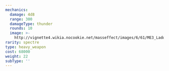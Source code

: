 ```yaml
---
mechanics:
  damage: 4d8
  range: 300
  damageType: thunder
  rounds: 10
  image: >-
    http://vignette4.wikia.nocookie.net/masseffect/images/6/61/ME3_Ladon_Codex_Rip.png/revision/latest?cb=20140106114047
rarity: spectre
type: heavy_weapon
cost: 68000
weight: 22
subType: ''
---
```

